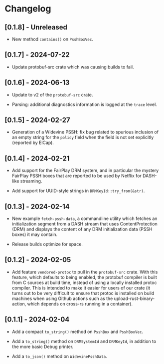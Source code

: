 # Changelog

## [0.1.8] - Unreleased

- New method `contains()` on `PsshBoxVec`.


## [0.1.7] - 2024-07-22

- Update protobuf-src crate which was causing builds to fail.


## [0.1.6] - 2024-06-13

- Update to v2 of the `protobuf-src` crate.

- Parsing: additional diagnostics information is logged at the `trace` level.


## [0.1.5] - 2024-02-27

- Generation of a Widevine PSSH: fix bug related to spurious inclusion of an empty string for the
  `policy` field when the field is not set explicitly (reported by ElCap).


## [0.1.4] - 2024-02-21

- Add support for the FairPlay DRM system, and in particular the mystery FairPlay PSSH boxes that
  are reported to be used by Netflix for DASH-like streaming.

- Add support for UUID-style strings in `DRMKeyId::try_from(&str)`.


## [0.1.3] - 2024-02-14

- New example `fetch-pssh-data`, a commandline utility which fetches an initialization segment from
  a DASH stream that uses ContentProtection (DRM) and displays the content of any DRM initialization
  data (PSSH boxes) it may contain.

- Release builds optimize for space.


## [0.1.2] - 2024-02-05

- Add feature `vendored-protoc` to pull in the `protobuf-src` crate. With this feature, which
  defaults to being enabled, the protobuf compiler is built from C sources at build time, instead of
  using a locally installed protoc compiler. This is intended to make it easier for users of our
  crate (it turns out to be very difficult to ensure that protoc is installed on build machines when
  using Github actions such as the upload-rust-binary-action, which depends on cross-rs running in a
  container).


## [0.1.1] - 2024-02-04

- Add a compact `to_string()` method on `PsshBox` and `PsshBoxVec`.

- Add a `to_string()` method on `DRMSystemId` and `DRMKeyId`, in addition to the more basic Debug
  printer.

- Add a `to_json()` method on `WidevinePsshData`.
